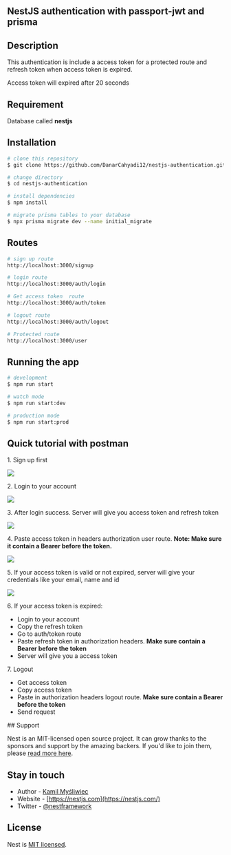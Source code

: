 ## NestJS authentication with passport-jwt and prisma

## Description
<p>
 This authentication is include a access token for a protected route and refresh token when access token is expired.
</p>
<p>Access token will expired after 20 seconds <p>

## Requirement
<p>Database called <strong>nestjs</strong></p>

## Installation

```bash
# clone this repository
$ git clone https://github.com/DanarCahyadi12/nestjs-authentication.git

# change directory
$ cd nestjs-authentication

# install dependencies
$ npm install

# migrate prisma tables to your database
$ npx prisma migrate dev --name initial_migrate

```
## Routes
```bash
# sign up route
http://localhost:3000/signup

```

```bash
# login route
http://localhost:3000/auth/login

```
```bash
# Get access token  route
http://localhost:3000/auth/token

```
```bash
# logout route
http://localhost:3000/auth/logout

```
```bash
# Protected route
http://localhost:3000/user

```

## Running the app

```bash
# development
$ npm run start

# watch mode
$ npm run start:dev

# production mode
$ npm run start:prod
```

## Quick tutorial with postman
<p>1. Sign up first </p>
<img src="https://user-images.githubusercontent.com/110749286/277598748-7762bb6a-b7e4-430b-9d15-74fce6d37607.png">
<br>

<p>2. Login to your account</p>
<img src="https://user-images.githubusercontent.com/110749286/277598993-b4afa5fc-f988-409c-813d-7706594cfee6.png">
<br>

<p>3. After login success. Server will give you access token and refresh token</p>
<img src="https://user-images.githubusercontent.com/110749286/277599825-0fd3cfc0-1383-4710-acce-6fe782d874fb.png">
<br>

<p>4. Paste access token in headers authorization user route. <strong>Note: Make sure it contain a Bearer before the token.</strong></p>
<img src="https://user-images.githubusercontent.com/110749286/277600080-9bcc570a-0bb0-4025-8591-921082065d1f.png">
<br>

<p>5. If your access token is valid or not expired, server will give your credentials like your email, name and id</p>
<img src="https://user-images.githubusercontent.com/110749286/277608305-bf8b5534-9e1b-489f-b347-ec2f503f9ef5.png">
<br>

<p>6. If your access token is expired: <ul>
  <li>Login to your account</li>
  <li>Copy the refresh token</li>
  <li>Go to auth/token route</li>
  <li>Paste refresh token in authorization headers. <strong>Make sure contain a Bearer before the token</strong></li>
  <li>Server will give you a access token</li>
 </ul> </p>

<p>7. Logout 
  <ul>
   <li>Get access token</li>
   <li>Copy access token</li>
   <li>Paste in authorization headers logout route. <strong>Make sure contain a Bearer before the token</strong></li>
   <li>Send request</li>
 </ul>
</p>
## Support

Nest is an MIT-licensed open source project. It can grow thanks to the sponsors and support by the amazing backers. If you'd like to join them, please [read more here](https://docs.nestjs.com/support).

## Stay in touch

- Author - [Kamil Myśliwiec](https://kamilmysliwiec.com)
- Website - [https://nestjs.com](https://nestjs.com/)
- Twitter - [@nestframework](https://twitter.com/nestframework)

## License

Nest is [MIT licensed](LICENSE).
